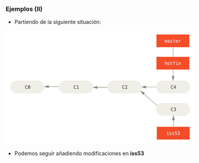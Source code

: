 ### Ejemplos (II)

* Partiendo de la siguiente situación:

![basic-branching](./resources/basic-branching-5.png)<!-- .element height="60%" width="60%" -->
* Podemos seguir añadiendo modificaciones en **iss53**
